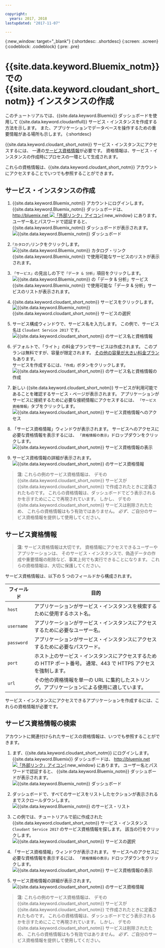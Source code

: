 ```yaml
---

copyright:
  years: 2017, 2018
lastupdated: "2017-11-07"

---
```


{:new_window: target="_blank"}
{:shortdesc: .shortdesc}
{:screen: .screen}
{:codeblock: .codeblock}
{:pre: .pre}

# {{site.data.keyword.Bluemix_notm}} での {{site.data.keyword.cloudant_short_notm}} インスタンスの作成

このチュートリアルでは、{{site.data.keyword.Bluemix}} ダッシュボードを使用して {{site.data.keyword.cloudantfull}}
サービス・インスタンスを作成する方法を示します。
また、アプリケーションでデータベースを操作するための重要情報がある場所も示します。
{:shortdesc}

{{site.data.keyword.cloudant_short_notm}} サービス・インスタンスにアクセスするには、
一連の[サービス資格情報](#the-service-credentials)が必要です。
資格情報は、サービス・インスタンスの作成時にプロセスの一環として生成されます。

これらの資格情報は、{{site.data.keyword.cloudant_short_notm}} アカウントにアクセスすることでいつでも参照することができます。

## サービス・インスタンスの作成

1.  {{site.data.keyword.Bluemix_notm}} アカウントにログインします。<br/>
    {{site.data.keyword.Bluemix_notm}} ダッシュボードは、
    [http://bluemix.net ![「外部リンク」アイコン](../images/launch-glyph.svg "「外部リンク」アイコン")](http://bluemix.net){:new_window} にあります。
    ユーザー名とパスワードで認証すると、
    {{site.data.keyword.Bluemix_notm}} ダッシュボードが表示されます。<br/>
    ![{{site.data.keyword.Bluemix_notm}} ダッシュボード](images/img0001.png)

2.  `｢カタログ｣`リンクをクリックします。<br/>
    ![{{site.data.keyword.Bluemix_notm}} カタログ・リンク](images/img0002.png)<br/>
    {{site.data.keyword.Bluemix_notm}} で使用可能なサービスのリストが表示されます。

3.  `「サービス」`の見出しの下で`「データ & 分析」`項目をクリックします。<br/>
    ![{{site.data.keyword.Bluemix_notm}} の「データ & 分析」サービス](images/img0003.png)<br/>
    {{site.data.keyword.Bluemix_notm}} で使用可能な「データ & 分析」サービスのリストが表示されます。

4.  {{site.data.keyword.cloudant_short_notm}} サービスをクリックします。<br>
    ![{{site.data.keyword.Bluemix_notm}} {{site.data.keyword.cloudant_short_notm}} サービスの選択](images/img0004.png)

5.  サービス構成ウィンドウで、サービス名を入力します。
    この例で、サービス名は `Cloudant Service 2017` です。<br/>
    ![{{site.data.keyword.cloudant_short_notm}} のサービス名と資格情報](images/img0005.png)

6.  デフォルトで、「ライト」の料金プランでサービスは作成されます。
    このプランは無料ですが、容量が限定されます。
    [その他の容量が大きい料金プラン](../offerings/bluemix.html)もあります。<br/>
    サービスを作成するには、`「作成」`ボタンをクリックします。<br/>
    ![{{site.data.keyword.cloudant_short_notm}} のサービス名と資格情報の作成](images/img0006.png)

7.  新しい {{site.data.keyword.cloudant_short_notm}} サービスが利用可能であることを確認するサービス・ページが表示されます。
    アプリケーションがサービスに接続するために必要な接続情報にアクセスするには、
    `「サービス資格情報」`タブをクリックします。<br/>
    ![{{site.data.keyword.cloudant_short_notm}} サービス資格情報へのアクセス](images/img0007.png)

8.  「サービス資格情報」ウィンドウが表示されます。
    サービスへのアクセスに必要な資格情報を表示するには、
    `「資格情報の表示」`ドロップダウンをクリックします。<br/>
    ![{{site.data.keyword.cloudant_short_notm}} サービス資格情報の表示](images/img0008.png)

9.  サービス資格情報の詳細が表示されます。<br/>
    ![{{site.data.keyword.cloudant_short_notm}} のサービス資格情報](images/img0009.png)

>   **注**: これらの例のサービス資格情報は、
    デモの {{site.data.keyword.cloudant_short_notm}} サービスが {{site.data.keyword.cloudant_short_notm}} で作成されたときに定義されたものです。
    これらの資格情報は、ダッシュボードでどう表示されるかを示すためにここで再現されています。
    しかし、
    デモの {{site.data.keyword.cloudant_short_notm}} サービスは削除されたため、
    これらの資格情報はもう有効ではありません。
    _必ず_、ご自分のサービス資格情報を提供して使用してください。

## サービス資格情報

>   **注**: サービス資格情報は大切です。
    資格情報にアクセスできるユーザーやアプリケーションは、
    そのサービス・インスタンスで、偽造データの作成や重要情報の削除など、事実上何でも実行できることになります。
    これらの資格情報は、大切に保護してください。

サービス資格情報は、以下の 5 つのフィールドから構成されます。

フィールド      | 目的
-----------|--------
`host`     | アプリケーションがサービス・インスタンスを検索するために使用するホスト名。
`username` | アプリケーションがサービス・インスタンスにアクセスするために必要なユーザー名。
`password` | アプリケーションがサービス・インスタンスにアクセスするために必要なパスワード。
`port`     | ホスト上のサービス・インスタンスにアクセスするための HTTP ポート番号。 通常、443 で HTTPS アクセスを強制します。
`url`      | その他の資格情報を単一の URL に集約したストリング。アプリケーションによる使用に適しています。

サービス・インスタンスにアクセスできるアプリケーションを作成するには、これらの資格情報が必要です。

## サービス資格情報の検索

アカウントに関連付けられたサービスの資格情報は、いつでも参照することができます。

1.  まず、{{site.data.keyword.cloudant_short_notm}} にログインします。
    {{site.data.keyword.Bluemix}} ダッシュボードは、
    [http://bluemix.net ![「外部リンク」アイコン](../images/launch-glyph.svg "「外部リンク」アイコン")](http://bluemix.net){:new_window} にあります。
    ユーザー名とパスワードで認証すると、
    {{site.data.keyword.Bluemix_notm}} ダッシュボードが表示されます。<br/>
    ![{{site.data.keyword.Bluemix_notm}} ダッシュボード](images/img0001.png)

2.  ダッシュボードで、すべてのサービスをリストしたセクションが表示されるまでスクロールダウンします。<br/>
    ![{{site.data.keyword.Bluemix_notm}} のサービス・リスト](images/img0010.png)

3.  この例では、チュートリアルで前に作成された {{site.data.keyword.cloudant_short_notm}} サービス・インスタンス
    `Cloudant Service 2017` のサービス資格情報を探します。
    該当の行をクリックします。<br/>
    ![{{site.data.keyword.cloudant_short_notm}} サービスの選択](images/img0011.png)

3.  「サービス資格情報」ウィンドウが表示されます。
    サービスへのアクセスに必要な資格情報を表示するには、
    `「資格情報の表示」`ドロップダウンをクリックします。<br/>
    ![{{site.data.keyword.cloudant_short_notm}} サービス資格情報の表示](images/img0008.png)

4.  サービス資格情報の詳細が表示されます。<br/>
    ![{{site.data.keyword.cloudant_short_notm}} のサービス資格情報](images/img0009.png)

>   **注**: これらの例のサービス資格情報は、
    デモの {{site.data.keyword.cloudant_short_notm}} サービスが {{site.data.keyword.cloudant_short_notm}} で作成されたときに定義されたものです。
    これらの資格情報は、ダッシュボードでどう表示されるかを示すためにここで再現されています。
    しかし、
    デモの {{site.data.keyword.cloudant_short_notm}} サービスは削除されたため、
    これらの資格情報はもう有効ではありません。
    _必ず_、ご自分のサービス資格情報を提供して使用してください。

